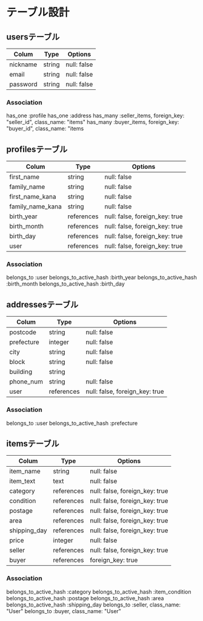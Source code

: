 # テーブル設計

## usersテーブル

| Colum           |  Type    | Options       |  
| --------------- | -------- | ------------- |  
| nickname        | string   | null: false   | 
| email           | string   | null: false   |
| password        | string   | null: false   |

### Association
  has_one :profile
  has_one :address
  has_many :seller_items, foreign_key: "seller_id", class_name: "items"
  has_many :buyer_items, foreign_key: "buyer_id", class_name: "items

## profilesテーブル
| Colum            | Type       | Options                        |
| ---------------- | ---------- | ------------------------------ |
| first_name       | string     | null: false                    |
| family_name      | string     | null: false                    |
| first_name_kana  | string     | null: false                    |
| family_name_kana | string     | null: false                    |
| birth_year       | references | null: false, foreign_key: true |
| birth_month      | references | null: false, foreign_key: true |
| birth_day        | references | null: false, foreign_key: true |
| user             | references | null: false, foreign_key: true |

### Association
  belongs_to :user
  belongs_to_active_hash :birth_year
  belongs_to_active_hash :birth_month
  belongs_to_active_hash :birth_day

## addressesテーブル
| Colum      | Type       | Options                        |
| ---------- | ---------- | ------------------------------ |
| postcode   | string     | null: false                    |
| prefecture | integer    | null: false                    |
| city       | string     | null: false                    |
| block      | string     | null: false                    |
| building   | string     |                                |
| phone_num  | string     | null: false                    |
| user       | references | null: false, foreign_key: true |

### Association
  belongs_to :user
  belongs_to_active_hash :prefecture

## itemsテーブル

| Colum        | Type          | Options                        |
| ------------ | ------------- | ------------------------------ |
| item_name    | string        | null: false                    |
| item_text    | text          | null: false                    |
| category     | references    | null: false, foreign_key: true |
| condition    | references    | null: false, foreign_key: true |
| postage      | references    | null: false, foreign_key: true |
| area         | references    | null: false, foreign_key: true |
| shipping_day | references    | null: false, foreign_key: true |
| price        | integer       | null: false                    |
| seller       | references    | null: false, foreign_key: true |
| buyer        | references    | foreign_key: true              |

### Association
belongs_to_active_hash :category
belongs_to_active_hash :item_condition
belongs_to_active_hash :postage
belongs_to_active_hash :area
belongs_to_active_hash :shipping_day
belongs_to :seller, class_name: "User"
belongs_to :buyer, class_name: "User"

